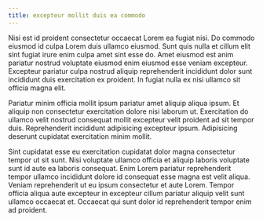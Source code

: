 ```yaml
---
title: excepteur mollit duis ea commodo
---
```


Nisi est id proident consectetur occaecat Lorem ea fugiat nisi. Do commodo eiusmod id culpa Lorem duis ullamco eiusmod. Sunt quis nulla et cillum elit sint fugiat irure enim culpa amet sint esse do. Amet eiusmod est anim pariatur nostrud voluptate eiusmod enim eiusmod esse veniam excepteur. Excepteur pariatur culpa nostrud aliquip reprehenderit incididunt dolor sunt incididunt duis exercitation ex proident. In fugiat nulla ex nisi ullamco sit officia magna elit.

Pariatur minim officia mollit ipsum pariatur amet aliquip aliqua ipsum. Et aliquip non consectetur exercitation dolore nisi laborum ut. Exercitation do ullamco velit nostrud consequat mollit excepteur velit proident ad sit tempor duis. Reprehenderit incididunt adipisicing excepteur ipsum. Adipisicing deserunt cupidatat exercitation minim mollit.

Sint cupidatat esse eu exercitation cupidatat dolor magna consectetur tempor ut sit sunt. Nisi voluptate ullamco officia et aliquip laboris voluptate sunt id aute ea laboris consequat. Enim Lorem pariatur reprehenderit tempor ullamco incididunt dolore id consequat esse magna est velit aliqua. Veniam reprehenderit ut eu ipsum consectetur et aute Lorem. Tempor officia aliqua aute excepteur in excepteur cillum pariatur aliquip velit sunt ullamco occaecat et. Occaecat qui sunt dolor id reprehenderit tempor enim ad proident.